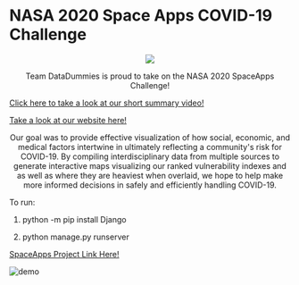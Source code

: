 # NASA 2020 Space Apps COVID-19 Challenge

<p align="center"><img src= "https://pbs.twimg.com/profile_images/1253737321574420482/okug2TUc_400x400.jpg"</p>

<p align="center">Team DataDummies is proud to take on the NASA 2020 SpaceApps Challenge!</p>


[Click here to take a look at our short summary video!](https://streamable.com/9d7e2k)

[Take a look at our website here!](https://datadummies.co/index.html)


<p align="center">Our goal was to provide effective visualization of how social, economic, and medical factors intertwine in ultimately reflecting a community's risk for COVID-19. By compiling interdisciplinary data from multiple sources to generate interactive maps visualizing our ranked vulnerability indexes and as well as where they are heaviest when overlaid, we hope to help make more informed decisions in safely and efficiently handling COVID-19.</p>


To run:

1. python -m pip install Django

2. python manage.py runserver

[SpaceApps Project Link Here!](https://covid19.spaceappschallenge.org/challenges/covid-challenges/sdgs-and-covid-19/teams/data-dummies/project)


![demo](https://i.ibb.co/7tXcYgn/screencapture-127-0-0-1-8000-2020-05-31-23-22-49.png)
